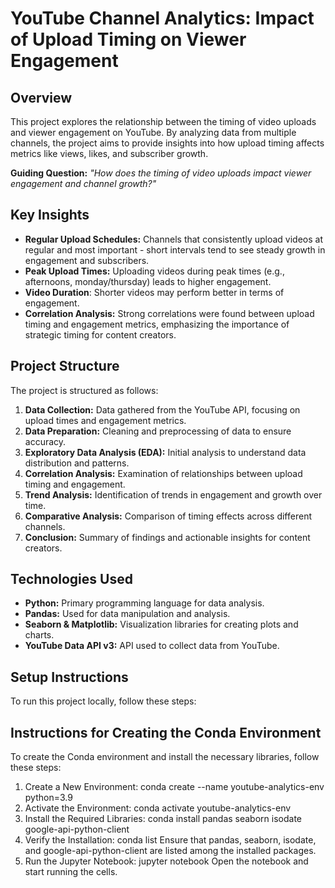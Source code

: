 # YouTube Channel Analytics: Impact of Upload Timing on Viewer Engagement

## Overview
This project explores the relationship between the timing of video uploads and viewer engagement on YouTube. By analyzing data from multiple channels, the project aims to provide insights into how upload timing affects metrics like views, likes, and subscriber growth.

**Guiding Question:** _"How does the timing of video uploads impact viewer engagement and channel growth?"_

## Key Insights
- **Regular Upload Schedules:** Channels that consistently upload videos at regular and most important - short intervals tend to see steady growth in engagement and subscribers.
- **Peak Upload Times:** Uploading videos during peak times (e.g., afternoons, monday/thursday) leads to higher engagement.
- **Video Duration**: Shorter videos may perform better in terms of engagement.
- **Correlation Analysis:** Strong correlations were found between upload timing and engagement metrics, emphasizing the importance of strategic timing for content creators.

## Project Structure
The project is structured as follows:
1. **Data Collection:** Data gathered from the YouTube API, focusing on upload times and engagement metrics.
2. **Data Preparation:** Cleaning and preprocessing of data to ensure accuracy.
3. **Exploratory Data Analysis (EDA):** Initial analysis to understand data distribution and patterns.
4. **Correlation Analysis:** Examination of relationships between upload timing and engagement.
5. **Trend Analysis:** Identification of trends in engagement and growth over time.
6. **Comparative Analysis:** Comparison of timing effects across different channels.
7. **Conclusion:** Summary of findings and actionable insights for content creators.

## Technologies Used
- **Python:** Primary programming language for data analysis.
- **Pandas:** Used for data manipulation and analysis.
- **Seaborn & Matplotlib:** Visualization libraries for creating plots and charts.
- **YouTube Data API v3:** API used to collect data from YouTube.

## Setup Instructions
To run this project locally, follow these steps:

## Instructions for Creating the Conda Environment
To create the Conda environment and install the necessary libraries, follow these steps:

1. Create a New Environment:
   conda create --name youtube-analytics-env python=3.9
2. Activate the Environment:
   conda activate youtube-analytics-env
3. Install the Required Libraries:
   conda install pandas seaborn isodate google-api-python-client
4. Verify the Installation:
   conda list
   Ensure that pandas, seaborn, isodate, and google-api-python-client are listed among the installed packages.
5. Run the Jupyter Notebook:
   jupyter notebook
   Open the notebook and start running the cells.




